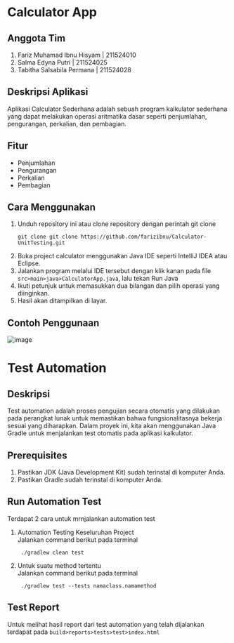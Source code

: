# Calculator App
## Anggota Tim
1. Fariz Muhamad Ibnu Hisyam | 211524010
2. Salma Edyna Putri | 211524025
3. Tabitha Salsabila Permana | 211524028
   
## Deskripsi Aplikasi
Aplikasi Calculator Sederhana adalah sebuah program kalkulator sederhana yang dapat melakukan operasi aritmatika dasar seperti penjumlahan, pengurangan, perkalian, dan pembagian.

## Fitur
* Penjumlahan
* Pengurangan
* Perkalian
* Pembagian
  
## Cara Menggunakan
1. Unduh repository ini atau clone repository dengan perintah git clone
    ```
   git clone git clone https://github.com/farizibnu/Calculator-UnitTesting.git
   ```
3. Buka project calculator menggunakan Java IDE seperti IntelliJ IDEA atau Eclipse.
4. Jalankan program melalui IDE tersebut dengan klik kanan pada file `src>main>java>CalculatorApp.java`, lalu tekan Run Java
5. Ikuti petunjuk untuk memasukkan dua bilangan dan pilih operasi yang diinginkan.
6. Hasil akan ditampilkan di layar.

## Contoh Penggunaan
![image](https://github.com/farizibnu/Calculator-UnitTesting/assets/95272531/7b904b00-4b7f-485e-a712-a12a3f7e2886)


# Test Automation
## Deskripsi
Test automation adalah proses pengujian secara otomatis yang dilakukan pada perangkat lunak untuk memastikan bahwa fungsionalitasnya bekerja sesuai yang diharapkan. Dalam proyek ini, kita akan menggunakan Java Gradle untuk menjalankan test otomatis pada aplikasi kalkulator.

## Prerequisites
1. Pastikan JDK (Java Development Kit) sudah terinstal di komputer Anda.
2. Pastikan Gradle sudah terinstal di komputer Anda.

## Run Automation Test
Terdapat 2 cara untuk mrnjalankan automation test
1. Automation Testing Keseluruhan Project <br>
   Jalankan command berikut pada terminal
    ```
     ./gradlew clean test
     ```
2. Untuk suatu method tertentu <br>
   Jalankan command berikut pada terminal
    ```
     ./gradlew test --tests namaclass.namamethod
     ```
    
## Test Report
Untuk melihat hasil report dari test automation yang telah dijalankan terdapat pada `build>reports>tests>test>index.html`
